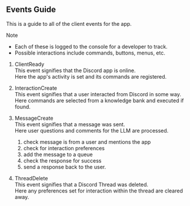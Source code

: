 ## Events Guide
This is a guide to all of the client events for the app.

> [!NOTE]
> * Each of these is logged to the console for a developer to track.
> * Possible interactions include commands, buttons, menus, etc.

1. ClientReady  
    This event signifies that the Discord app is online.  
    Here the app's activity is set and its commands are registered.

2. InteractionCreate  
    This event signifies that a user interacted from Discord in some way.  
    Here commands are selected from a knowledge bank and executed if found.

3. MessageCreate  
    This event signifies that a message was sent.  
    Here user questions and comments for the LLM are processed.  
    1. check message is from a user and mentions the app
    2. check for interaction preferences
    3. add the message to a queue
    4. check the response for success
    5.  send a response back to the user.

4. ThreadDelete  
    This event signifies that a Discord Thread was deleted.  
    Here any preferences set for interaction within the thread are cleared away.
